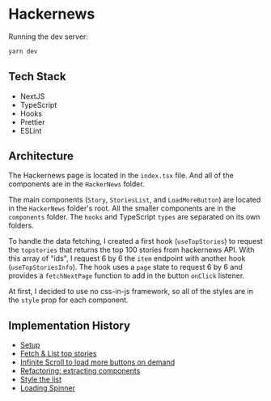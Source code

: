 # Hackernews

Running the dev server:

```bash
yarn dev
```

## Tech Stack

- NextJS
- TypeScript
- Hooks
- Prettier
- ESLint

## Architecture

The Hackernews page is located in the `index.tsx` file. And all of the components are in the `HackerNews` folder.

The main components (`Story`, `StoriesList`, and `LoadMoreButton`) are located in the `HackerNews` folder's root. All the smaller components are in the `components` folder. The `hooks` and TypeScript `types` are separated on its own folders.

To handle the data fetching, I created a first hook (`useTopStories`) to request the `topstories` that returns the top 100 stories from hackernews API. With this array of "ids", I request 6 by 6 the `item` endpoint with another hook (`useTopStoriesInfo`). The hook uses a `page` state to request 6 by 6 and provides a `fetchNextPage` function to add in the button `onClick` listener.

At first, I decided to use no css-in-js framework, so all of the styles are in the `style` prop for each component.

## Implementation History

- [Setup](https://github.com/leandrotk/hackernews/pull/1)
- [Fetch & List top stories](https://github.com/leandrotk/hackernews/pull/2)
- [Infinite Scroll to load more buttons on demand](https://github.com/leandrotk/hackernews/pull/3)
- [Refactoring: extracting components](https://github.com/leandrotk/hackernews/pull/4)
- [Style the list](https://github.com/leandrotk/hackernews/pull/5)
- [Loading Spinner](https://github.com/leandrotk/hackernews/pull/6)
